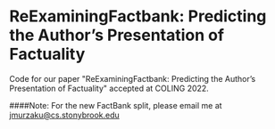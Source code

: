 # ReExaminingFactbank: Predicting the Author’s Presentation of Factuality
Code for our paper "ReExaminingFactbank: Predicting the Author’s Presentation of Factuality" accepted at COLING 2022. 

####Note: For the new FactBank split, please email me at jmurzaku@cs.stonybrook.edu
